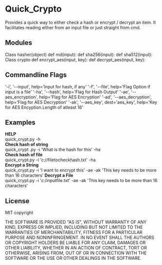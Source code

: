 # Quick_Crypto

Provides a quick way to either check a hash or encrypt / decrypt an item.
It facilitates reading either from an input file or just straight from cmd.

## Modules
Class hasher(object)
  def md(input):
  def sha256(input):
  def sha512(input):
Class crypto
  def encrypt_aes(input, key):
  def decrypt_aes(input, key):

## Commandline Flags
'-i', '--input', help='Input for hash, if any'
'-f', '--file', help='Flag Option if input is a file'
'-ha', '--hash', help='Flag for Hash Output'
'-ae', '--aes_encryption', help='Flag for AES Encryption'
'-ad', '--aes_decryption', help='Flag for AES Decryption'
'-ak', '--aes_key', dest='aes_key', help='Key for AES Encyption.Length of atleast 16'

## Examples
__HELP__ </br>
quick_crypt.py -h </br>
__Check hash of string__ </br>
quick_crypt .py -i 'What is the hash for this' -ha </br>
__Check hash of file__ </br>
quick_crypt.py  -i 'c://filetocheckhash.txt' -ha </br>
__Encrypt a String__ </br>
quick_crypt.py  -i 'I want to encrypt this' -ae -ak 'This key needs to be more than 16 characters'
__Decrypt a File__ </br>
quick_crypt.py  -i 'c:/inputfile.txt' -ae -ak 'This key needs to be more than 16 characters'


## License
MIT copyright

THE SOFTWARE IS PROVIDED "AS IS", WITHOUT WARRANTY OF ANY KIND, EXPRESS OR
IMPLIED, INCLUDING BUT NOT LIMITED TO THE WARRANTIES OF MERCHANTABILITY,
FITNESS FOR A PARTICULAR PURPOSE AND NONINFRINGEMENT. IN NO EVENT SHALL THE
AUTHORS OR COPYRIGHT HOLDERS BE LIABLE FOR ANY CLAIM, DAMAGES OR OTHER
LIABILITY, WHETHER IN AN ACTION OF CONTRACT, TORT OR OTHERWISE, ARISING FROM,
OUT OF OR IN CONNECTION WITH THE SOFTWARE OR THE USE OR OTHER DEALINGS IN THE
SOFTWARE.
